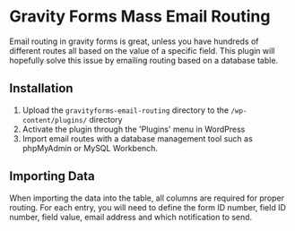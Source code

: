 # Gravity Forms Mass Email Routing
Email routing in gravity forms is great, unless you have hundreds of different routes all based on the value of a specific field. This plugin will hopefully solve this issue by emailing routing based on a database table.

## Installation
1. Upload the `gravityforms-email-routing` directory to the `/wp-content/plugins/` directory
2. Activate the plugin through the 'Plugins' menu in WordPress
3. Import email routes with a database management tool such as phpMyAdmin or MySQL Workbench.

## Importing Data
When importing the data into the table, all columns are required for proper routing. For each entry, you will need to define the form ID number, field ID number, field value, email address and which notification to send.